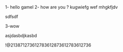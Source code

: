 1- hello gamel 
2- how are you ? 
kugwiefg    wef
mhgkfjdv

sdfsdf


3-wow


asjdasbdjkasbd

!@213871273612783612873612783612736
